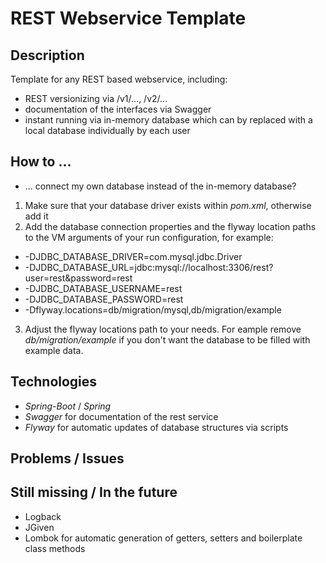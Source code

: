 # REST Webservice Template

## Description

Template for any REST based webservice, including:
* REST versionizing via /v1/..., /v2/...
* documentation of the interfaces via Swagger
* instant running via in-memory database which can by replaced with a local database individually by each user

## How to ...

* ... connect my own database instead of the in-memory database?

1. Make sure that your database driver exists within _pom.xml_, otherwise add it
2. Add the database connection properties and the flyway location paths to the VM arguments of your run configuration, for example:
* -DJDBC_DATABASE_DRIVER=com.mysql.jdbc.Driver
* -DJDBC_DATABASE_URL=jdbc:mysql://localhost:3306/rest?user=rest&password=rest
* -DJDBC_DATABASE_USERNAME=rest
* -DJDBC_DATABASE_PASSWORD=rest
* -Dflyway.locations=db/migration/mysql,db/migration/example
3. Adjust the flyway locations path to your needs. For eample remove _db/migration/example_ if you don't want the database to be filled with example data.

## Technologies

* _Spring-Boot_ / _Spring_
* _Swagger_ for documentation of the rest service
* _Flyway_ for automatic updates of database structures via scripts

## Problems / Issues

## Still missing / In the future

* Logback
* JGiven
* Lombok for automatic generation of getters, setters and boilerplate class methods